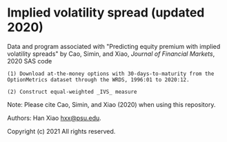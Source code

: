 # Implied volatility spread (updated 2020)
Data and program associated with "Predicting equity premium with implied volatility spreads" by Cao, Simin, and Xiao, _Journal of Financial Markets_, 2020
SAS code

    (1) Download at-the-money options with 30-days-to-maturity from the OptionMetrics dataset through the WRDS, 1996:01 to 2020:12.
  
    (2) Construct equal-weighted _IVS_ measure

Note: Please cite Cao, Simin, and Xiao (2020) when using this repository.

Authors: Han Xiao <hxx@psu.edu>.

Copyright (c) 2021 All rights reserved. 
